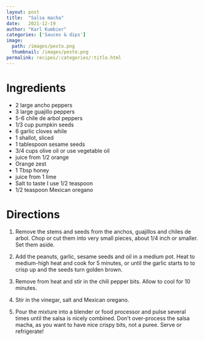 ```yaml
---
layout: post
title:  "Salsa macha"
date:   2021-12-19
author: "Karl Kumbier"
categories: ['Sauces & dips']
image:
  path: /images/pesto.png
  thumbnail: /images/pesto.png
permalink: recipes/:categories/:title.html
---
```


# Ingredients

- 2 large ancho peppers
- 3 large guajillo peppers
- 5-6 chile de arbol peppers
- 1/3 cup pumpkin seeds
- 6 garlic cloves while
- 1 shallot, sliced
- 1 tablespoon sesame seeds
- 3/4 cups olive oil or use vegetable oil
- juice from 1/2 orange
- Orange zest
- 1 Tbsp honey
- juice from 1 lime
- Salt to taste I use 1/2 teaspoon
- 1/2 teaspoon Mexican oregano

# Directions

1. Remove the stems and seeds from the anchos, guajillos and chiles de arbol.
   Chop or cut them into very small pieces, about 1/4 inch or smaller. Set them
aside.

2. Add the peanuts, garlic, sesame seeds and oil in a medium pot. Heat to
   medium-high heat and cook for 5 minutes, or until the garlic starts to to
crisp up and the seeds turn golden brown.

3. Remove from heat and stir in the chili pepper bits. Allow to cool for 10
   minutes.

4. Stir in the vinegar, salt and Mexican oregano.

5. Pour the mixture into a blender or food processor and pulse several times
   until the salsa is nicely combined. Don't over-process the salsa macha, as
you want to have nice crispy bits, not a puree. Serve or refrigerate!

